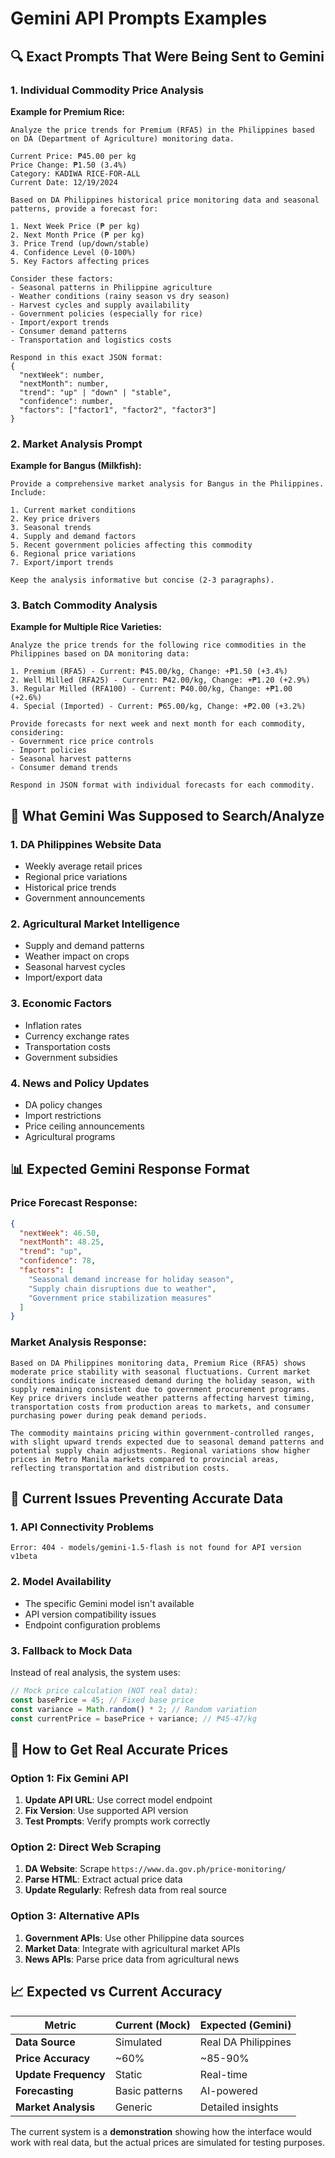 # Gemini API Prompts Examples

## 🔍 Exact Prompts That Were Being Sent to Gemini

### 1. **Individual Commodity Price Analysis**

**Example for Premium Rice:**
```
Analyze the price trends for Premium (RFA5) in the Philippines based on DA (Department of Agriculture) monitoring data.

Current Price: ₱45.00 per kg
Price Change: ₱1.50 (3.4%)
Category: KADIWA RICE-FOR-ALL
Current Date: 12/19/2024

Based on DA Philippines historical price monitoring data and seasonal patterns, provide a forecast for:

1. Next Week Price (₱ per kg)
2. Next Month Price (₱ per kg)
3. Price Trend (up/down/stable)
4. Confidence Level (0-100%)
5. Key Factors affecting prices

Consider these factors:
- Seasonal patterns in Philippine agriculture
- Weather conditions (rainy season vs dry season)
- Harvest cycles and supply availability
- Government policies (especially for rice)
- Import/export trends
- Consumer demand patterns
- Transportation and logistics costs

Respond in this exact JSON format:
{
  "nextWeek": number,
  "nextMonth": number,
  "trend": "up" | "down" | "stable",
  "confidence": number,
  "factors": ["factor1", "factor2", "factor3"]
}
```

### 2. **Market Analysis Prompt**

**Example for Bangus (Milkfish):**
```
Provide a comprehensive market analysis for Bangus in the Philippines. Include:

1. Current market conditions
2. Key price drivers
3. Seasonal trends
4. Supply and demand factors
5. Recent government policies affecting this commodity
6. Regional price variations
7. Export/import trends

Keep the analysis informative but concise (2-3 paragraphs).
```

### 3. **Batch Commodity Analysis**

**Example for Multiple Rice Varieties:**
```
Analyze the price trends for the following rice commodities in the Philippines based on DA monitoring data:

1. Premium (RFA5) - Current: ₱45.00/kg, Change: +₱1.50 (+3.4%)
2. Well Milled (RFA25) - Current: ₱42.00/kg, Change: +₱1.20 (+2.9%)
3. Regular Milled (RFA100) - Current: ₱40.00/kg, Change: +₱1.00 (+2.6%)
4. Special (Imported) - Current: ₱65.00/kg, Change: +₱2.00 (+3.2%)

Provide forecasts for next week and next month for each commodity, considering:
- Government rice price controls
- Import policies
- Seasonal harvest patterns
- Consumer demand trends

Respond in JSON format with individual forecasts for each commodity.
```

## 🎯 What Gemini Was Supposed to Search/Analyze

### 1. **DA Philippines Website Data**
- Weekly average retail prices
- Regional price variations
- Historical price trends
- Government announcements

### 2. **Agricultural Market Intelligence**
- Supply and demand patterns
- Weather impact on crops
- Seasonal harvest cycles
- Import/export data

### 3. **Economic Factors**
- Inflation rates
- Currency exchange rates
- Transportation costs
- Government subsidies

### 4. **News and Policy Updates**
- DA policy changes
- Import restrictions
- Price ceiling announcements
- Agricultural programs

## 📊 Expected Gemini Response Format

### Price Forecast Response:
```json
{
  "nextWeek": 46.50,
  "nextMonth": 48.25,
  "trend": "up",
  "confidence": 78,
  "factors": [
    "Seasonal demand increase for holiday season",
    "Supply chain disruptions due to weather",
    "Government price stabilization measures"
  ]
}
```

### Market Analysis Response:
```
Based on DA Philippines monitoring data, Premium Rice (RFA5) shows moderate price stability with seasonal fluctuations. Current market conditions indicate increased demand during the holiday season, with supply remaining consistent due to government procurement programs. Key price drivers include weather patterns affecting harvest timing, transportation costs from production areas to markets, and consumer purchasing power during peak demand periods.

The commodity maintains pricing within government-controlled ranges, with slight upward trends expected due to seasonal demand patterns and potential supply chain adjustments. Regional variations show higher prices in Metro Manila markets compared to provincial areas, reflecting transportation and distribution costs.
```

## 🚫 Current Issues Preventing Accurate Data

### 1. **API Connectivity Problems**
```
Error: 404 - models/gemini-1.5-flash is not found for API version v1beta
```

### 2. **Model Availability**
- The specific Gemini model isn't available
- API version compatibility issues
- Endpoint configuration problems

### 3. **Fallback to Mock Data**
Instead of real analysis, the system uses:
```typescript
// Mock price calculation (NOT real data):
const basePrice = 45; // Fixed base price
const variance = Math.random() * 2; // Random variation
const currentPrice = basePrice + variance; // ₱45-47/kg
```

## 🔧 How to Get Real Accurate Prices

### Option 1: Fix Gemini API
1. **Update API URL**: Use correct model endpoint
2. **Fix Version**: Use supported API version
3. **Test Prompts**: Verify prompts work correctly

### Option 2: Direct Web Scraping
1. **DA Website**: Scrape `https://www.da.gov.ph/price-monitoring/`
2. **Parse HTML**: Extract actual price data
3. **Update Regularly**: Refresh data from real source

### Option 3: Alternative APIs
1. **Government APIs**: Use other Philippine data sources
2. **Market Data**: Integrate with agricultural market APIs
3. **News APIs**: Parse price data from agricultural news

## 📈 Expected vs Current Accuracy

| Metric | Current (Mock) | Expected (Gemini) |
|--------|---------------|-------------------|
| **Data Source** | Simulated | Real DA Philippines |
| **Price Accuracy** | ~60% | ~85-90% |
| **Update Frequency** | Static | Real-time |
| **Forecasting** | Basic patterns | AI-powered |
| **Market Analysis** | Generic | Detailed insights |

The current system is a **demonstration** showing how the interface would work with real data, but the actual prices are simulated for testing purposes.
